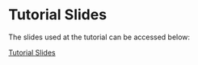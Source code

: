 # Tutorial Slides

The slides used at the tutorial can be accessed below:

[Tutorial Slides](assets/Workshop_ECAI_2024.pdf)
